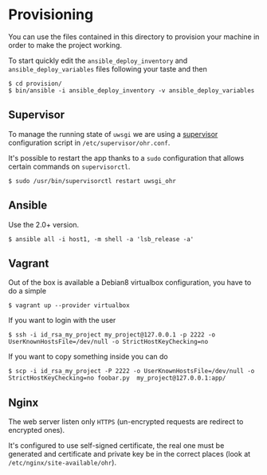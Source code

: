 # Provisioning

You can use the files contained in this directory to provision
your machine in order to make the project working.

To start quickly edit the ``ansible_deploy_inventory`` and ``ansible_deploy_variables``
files following your taste and then

    $ cd provision/
    $ bin/ansible -i ansible_deploy_inventory -v ansible_deploy_variables

## Supervisor

To manage the running state of ``uwsgi`` we are using a [supervisor](https://supervisord.readthedocs.org/en/latest/)
configuration script in ``/etc/supervisor/ohr.conf``.

It's possible to restart the app thanks to a ``sudo`` configuration that allows
certain commands on ``supervisorctl``.

    $ sudo /usr/bin/supervisorctl restart uwsgi_ohr



## Ansible

Use the 2.0+ version.

    $ ansible all -i host1, -m shell -a 'lsb_release -a'

## Vagrant

Out of the box is available a Debian8 virtualbox configuration, you have
to do a simple

    $ vagrant up --provider virtualbox

If you want to login with the user

    $ ssh -i id_rsa_my_project my_project@127.0.0.1 -p 2222 -o UserKnownHostsFile=/dev/null -o StrictHostKeyChecking=no

If you want to copy something inside you can do

    $ scp -i id_rsa_my_project -P 2222 -o UserKnownHostsFile=/dev/null -o StrictHostKeyChecking=no foobar.py  my_project@127.0.0.1:app/



## Nginx

The web server listen only ``HTTPS`` (un-encrypted requests are redirect to encrypted ones).

It's configured to use self-signed certificate, the real one must be generated and certificate
and private key be in the correct places (look at ``/etc/nginx/site-available/ohr``).
